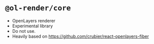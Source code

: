 # `@ol-render/core`

- OpenLayers renderer
- Experimental library
- Do not use.
- Heavily based on https://github.com/crubier/react-openlayers-fiber
